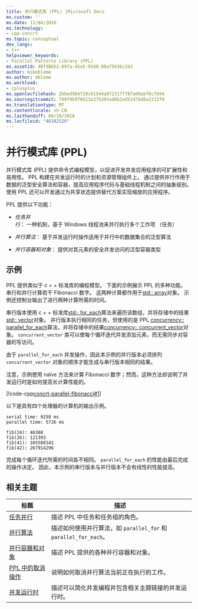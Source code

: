 ```yaml
---
title: 并行模式库 (PPL) |Microsoft Docs
ms.custom: ''
ms.date: 11/04/2016
ms.technology:
- cpp-concrt
ms.topic: conceptual
dev_langs:
- C++
helpviewer_keywords:
- Parallel Patterns Library (PPL)
ms.assetid: 40fd86b2-69fa-45e5-93d8-98a75636c242
author: mikeblome
ms.author: mblome
ms.workload:
- cplusplus
ms.openlocfilehash: 2bbed984f20c01544a972317f787a00abf6c7b94
ms.sourcegitcommit: 799f9b976623a375203ad8b2ad5147bd6a2212f0
ms.translationtype: MT
ms.contentlocale: zh-CN
ms.lasthandoff: 09/19/2018
ms.locfileid: "46382526"
---
```

# <a name="parallel-patterns-library-ppl"></a>并行模式库 (PPL)

并行模式库 (PPL) 提供命令式编程模型，以促进开发并发应用程序的可扩展性和易用性。 PPL 构建在并发运行时的计划和资源管理组件上。 通过提供并行作用于数据的泛型安全算法和容器，提高应用程序代码与基础线程机制之间的抽象级别。 使用 PPL 还可以开发通过为共享状态提供替代方案实现缩放的应用程序。

PPL 提供以下功能：

- *任务并行*： 一种机制，基于 Windows 线程池来并行执行多个工作项 （任务）

- *并行算法*： 基于并发运行时操作适用于并行中的数据集合的泛型算法

- *并行容器和对象*： 提供对其元素的安全并发访问的泛型容器类型

## <a name="example"></a>示例

PPL 提供类似于 c + + 标准库的编程模型。 下面的示例展示 PPL 的多种功能。 串行和并行计算若干 Fibonacci 数字。 这两种计算都作用于[std:: array](../../standard-library/array-class-stl.md)对象。 示例还控制台输出了进行两种计算所需的时间。

串行版本使用 c + + 标准库[std:: for_each](../../standard-library/algorithm-functions.md#for_each)算法来遍历该数组，并将存储中的结果[std:: vector](../../standard-library/vector-class.md)对象。 并行版本执行相同的任务，但使用的是 PPL [concurrency:: parallel_for_each](reference/concurrency-namespace-functions.md#parallel_for_each)算法，并将存储中的结果[concurrency:: concurrent_vector](../../parallel/concrt/reference/concurrent-vector-class.md)对象。 `concurrent_vector` 类可以使每个循环迭代并发添加元素，而无需同步对容器的写访问。

由于 `parallel_for_each` 并发操作，因此本示例的并行版本必须排列 `concurrent_vector` 对象的顺序才能生成与串行版本相同的结果。

注意，示例使用 naïve 方法来计算 Fibonacci 数字；然而，这种方法却说明了并发运行时是如何提高长计算性能的。

[!code-cpp[concrt-parallel-fibonacci#1](../../parallel/concrt/codesnippet/cpp/parallel-patterns-library-ppl_1.cpp)]

以下是具有四个处理器的计算机的输出示例。

```Output
serial time: 9250 ms
parallel time: 5726 ms

fib(24): 46368
fib(26): 121393
fib(41): 165580141
fib(42): 267914296
```

完成每个循环迭代所需的时间各不相同。 `parallel_for_each` 的性能由最后完成的操作决定。 因此，本示例的串行版本与并行版本不会有线性的性能提高。

## <a name="related-topics"></a>相关主题

|标题|描述|
|-----------|-----------------|
|[任务并行](../../parallel/concrt/task-parallelism-concurrency-runtime.md)|描述 PPL 中任务和任务组的角色。|
|[并行算法](../../parallel/concrt/parallel-algorithms.md)|描述如何使用并行算法，如 `parallel_for` 和 `parallel_for_each`。|
|[并行容器和对象](../../parallel/concrt/parallel-containers-and-objects.md)|描述 PPL 提供的各种并行容器和对象。|
|[PPL 中的取消操作](cancellation-in-the-ppl.md)|说明如何取消并行算法当前正在执行的工作。|
|[并发运行时](../../parallel/concrt/concurrency-runtime.md)|描述可以简化并发编程并包含相关主题链接的并发运行时。|

